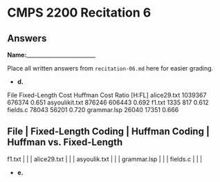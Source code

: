 # CMPS 2200 Recitation 6
## Answers

**Name:**_________________________


Place all written answers from `recitation-06.md` here for easier grading.



- **d.**

File	Fixed-Length Cost	Huffman Cost	Ratio [H:FL]
alice29.txt	1039367	676374	0.651
asyoulikit.txt	876246	606443	0.692
f1.txt	1335	817	0.612
fields.c	78043	56201	0.720
grammar.lsp	26040	17351	0.666

File | Fixed-Length Coding | Huffman Coding | Huffman vs. Fixed-Length
----------------------------------------------------------------------
f1.txt    |                     |                |
alice29.txt    |                     |                |
asyoulik.txt    |                     |                |
grammar.lsp    |                     |                |
fields.c    |                     |                |




- **e.**


